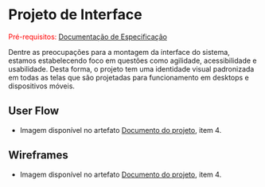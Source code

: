 
# Projeto de Interface

<span style="color:red">Pré-requisitos: <a href="2-Especificação do Projeto.md"> Documentação de Especificação</a></span>

Dentre as preocupações para a montagem da interface do sistema, estamos estabelecendo foco em questões como agilidade, acessibilidade e usabilidade. Desta forma, o projeto tem uma identidade visual padronizada em todas as telas que são projetadas para funcionamento em desktops e dispositivos móveis.

## User Flow

- Imagem disponível no artefato [Documento do projeto](https://sgapucminasbr-my.sharepoint.com/:w:/g/personal/986815_sga_pucminas_br/ETKa-_myizVGhHgUt-c65HkBmNhxIgfGp_nE1XwI1XPkCQ?e=4QsA5B), item 4.

## Wireframes

- Imagem disponível no artefato [Documento do projeto](https://sgapucminasbr-my.sharepoint.com/:w:/g/personal/986815_sga_pucminas_br/ETKa-_myizVGhHgUt-c65HkBmNhxIgfGp_nE1XwI1XPkCQ?e=a14eI9), item 4.
